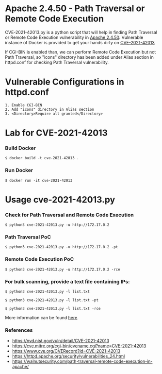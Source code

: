 # Apache 2.4.50 - Path Traversal or Remote Code Execution
CVE-2021-42013.py is a python script that will help in finding Path Traversal or Remote Code Execution vulnerability in [Apache 2.4.50](https://archive.apache.org/dist/httpd/httpd-2.4.50.tar.gz). Vulnerable instance of Docker is provided to get your hands dirty on [CVE-2021-42013](https://cve.mitre.org/cgi-bin/cvename.cgi?name=CVE-2021-42013)

If CGI-BIN is enabled than, we can perform Remote Code Execution but not Path Traversal, so "icons" directory has been added under Alias section in httpd.conf for checking Path Traversal vulnerability.

# Vulnerable Configurations in httpd.conf
```
1. Enable CGI-BIN
2. Add "icons" directory in Alias section
3. <Directory>Require all granted</Directory>
```

# Lab for CVE-2021-42013
### Build Docker
```
$ docker build -t cve-2021-42013 .
```
### Run Docker
```
$ docker run -it cve-2021-42013
```

# Usage cve-2021-42013.py
### Check for Path Traversal and Remote Code Execution
```
$ python3 cve-2021-42013.py -u http://172.17.0.2
```

### Path Traversal PoC
```
$ python3 cve-2021-42013.py -u http://172.17.0.2 -pt
```

### Remote Code Execution PoC
```
$ python3 cve-2021-42013.py -u http://172.17.0.2 -rce
```

### For bulk scanning, provide a text file containing IPs:
```
$ python3 cve-2021-42013.py -l list.txt
```
```
$ python3 cve-2021-42013.py -l list.txt -pt
```
```
$ python3 cve-2021-42013.py -l list.txt -rce
```

More information can be found [here](https://walnutsecurity.com/path-traversal-remote-code-execution-in-apache/).

### References
* https://nvd.nist.gov/vuln/detail/CVE-2021-42013
* https://cve.mitre.org/cgi-bin/cvename.cgi?name=CVE-2021-42013
* https://www.cve.org/CVERecord?id=CVE-2021-42013
* https://httpd.apache.org/security/vulnerabilities_24.html
* https://walnutsecurity.com/path-traversal-remote-code-execution-in-apache/
